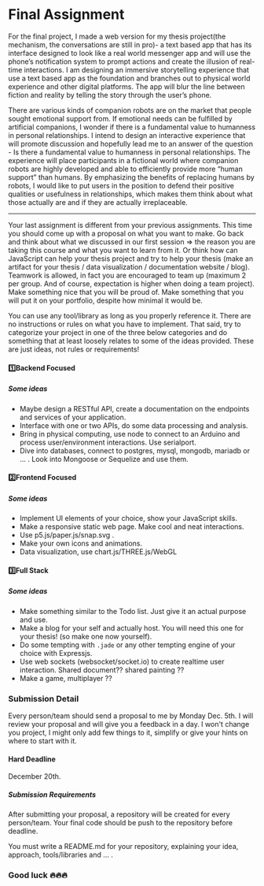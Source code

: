 # Final Assignment

For the final project, I made a web version for my thesis project(the mechanism, the conversations are still in pro)- a text based app that has its interface designed to look like a real world messenger app and will use the phone’s notification system to prompt actions and create the illusion of real-time interactions. I am designing an immersive storytelling experience that use a text based app as the foundation and branches out to physical world experience and other digital platforms. The app will blur the line between fiction and reality by telling the story through the user’s phone.

There are various kinds of companion robots are on the market that people sought emotional support from. If emotional needs can be fulfilled by artificial companions, I wonder if there is a fundamental value to humanness in personal relationships. I intend to design an interactive experience that will promote discussion and hopefully lead me to an answer of the question - Is there a fundamental value to humanness in personal relationships. The experience will place participants in a fictional world where companion robots are highly developed and able to efficiently provide more “human support” than humans. By emphasizing the benefits of replacing humans by robots, I would like to put users in the position to defend their positive qualities or usefulness in relationships, which makes them think about what those actually are and if they are actually irreplaceable.

------------------------------------------------------------------------------------------------------------------------------------------
Your last assignment is different from your previous assignments. This time you should come up with a proposal on what you want to make. Go back and think about what we discussed in our first session => the reason you are taking this course and what you want to learn from it. Or think how can JavaScript can help your thesis project and try to help your thesis (make an artifact for your thesis / data visualization / documentation website / blog). Teamwork is allowed, in fact you are encouraged to team up (maximum 2 per group. And of course, expectation is higher when doing a team project). Make something nice that you will be proud of. Make something that you will put it on your portfolio, despite how minimal it would be.

You can use any tool/library as long as you properly reference it. There are no instructions or rules on what you have to implement. That said, try to categorize your project in one of the three below categories and do something that at least loosely relates to some of the ideas provided. These are just ideas, not rules or requirements!

#### :one:Backend Focused

##### Some ideas

* Maybe design a RESTful API, create a documentation on the endpoints and services of your application.
* Interface with one or two APIs, do some data processing and analysis.
* Bring in physical computing, use node to connect to an Arduino and process user/environment interactions. Use serialport.
* Dive into databases, connect to postgres, mysql, mongodb, mariadb or … . Look into Mongoose or Sequelize and use them.

#### :two:Frontend Focused

##### Some ideas

- Implement UI elements of your choice, show your JavaScript skills.
- Make a responsive static web page. Make cool and neat interactions.
- Use p5.js/paper.js/snap.svg . 
- Make your own icons and animations.
- Data visualization, use chart.js/THREE.js/WebGL

#### :three:Full Stack

##### Some ideas

- Make something similar to the Todo list. Just give it an actual purpose and use.
- Make a blog for your self and actually host. You will need this one for your thesis! (so make one now yourself).
- Do some tempting with `.jade` or any other tempting engine of your choice with Expressjs.
- Use web sockets (websocket/socket.io) to create realtime user interaction. Shared document?? shared painting ??
- Make a game, multiplayer ??



### Submission Detail

Every person/team should send a proposal to me by Monday Dec. 5th. I will review your proposal and will give you a feedback in a day. I won't change you project, I might only add few things to it, simplify or give your hints on where to start with it.

#### Hard Deadline

December 20th.

##### Submission Requirements

After submitting your proposal, a repository will be created for every person/team. Your final code should be push to the repository before deadline. 

You must write a README.md for your repository, explaining your idea, approach, tools/libraries and … .



### Good luck :fire::fire::fire:

